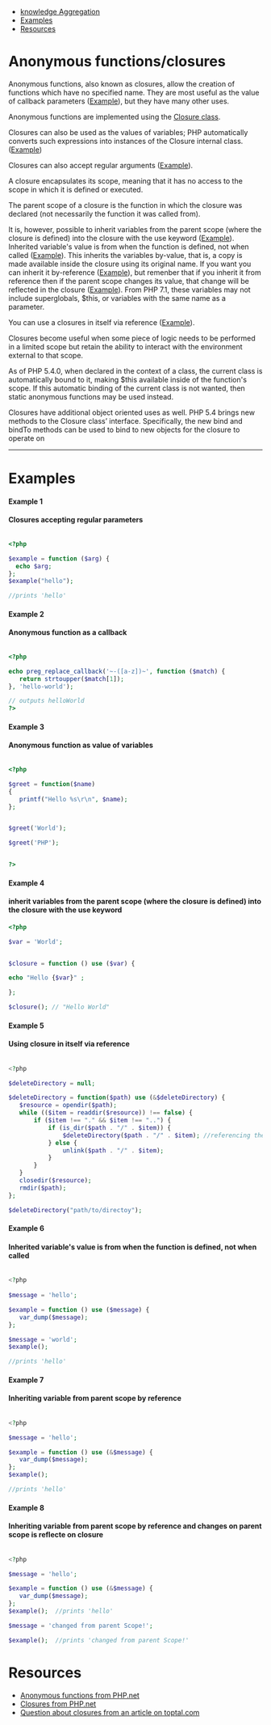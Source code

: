 
* [knowledge Aggregation](#anonymous-functionsclosures)
* [Examples](#examples)
* [Resources](#Resources)


# Anonymous functions/closures

Anonymous functions, also known as closures, allow the creation of functions which have no specified name. They are most useful as the value of callback parameters ([Example](#example-2)), but they have many other uses.

Anonymous functions are implemented using the [Closure class](http://www.php.net//manual/en/class.closure.php).

Closures can also be used as the values of variables; PHP automatically converts such expressions into instances of the Closure internal class.  ([Example](#example-3))

Closures can also accept regular arguments ([Example](#example-1)).

A closure encapsulates its scope, meaning that it has no access to the scope in which it is defined or executed. 

 The parent scope of a closure is the function in which the closure was declared (not necessarily the function it was called from). 

It is, however, possible to inherit variables from the parent scope (where the closure is defined) into the closure with the use keyword ([Example](#example-4)). Inherited variable's value is from when the function is defined, not when called ([Example](#example-6)). This inherits the variables by-value, that is, a copy is made available inside the closure using its original name. If you want you can inherit it by-reference ([Example](#example-7)), but remenber that if you inherit it from reference then if the parent scope changes its value, that change will be reflected in the closure ([Example](#example-8)). From PHP 7.1, these variables may not include superglobals, $this, or variables with the same name as a parameter.

You can use a closures in itself via reference ([Example](#example-5)).

Closures become useful when some piece of logic needs to be performed in a limited scope but retain the ability to interact with the environment external to that scope. 

As of PHP 5.4.0, when declared in the context of a class, the current class is automatically bound to it, making $this available inside of the function's scope. If this automatic binding of the current class is not wanted, then static anonymous functions may be used instead.

Closures have additional object oriented uses as well. PHP 5.4 brings new methods to the Closure class’ interface. Specifically, the new bind and bindTo methods can be used to bind to new objects for the closure to operate on

---

# Examples


#### Example 1
#### Closures accepting regular parameters


 ```php
 
 <?php
 
$example = function ($arg) {
   echo $arg;
};
$example("hello");

//prints 'hello'
 
 ```


#### Example 2
#### Anonymous function as a callback

 ```php
 
 <?php
 
echo preg_replace_callback('~-([a-z])~', function ($match) {
    return strtoupper($match[1]);
}, 'hello-world');

// outputs helloWorld
?>
 
 
 ```
 
#### Example 3
#### Anonymous function as value of variables

 ```php
 
<?php

$greet = function($name)
{
    printf("Hello %s\r\n", $name);
};


$greet('World');

$greet('PHP');


?>
 
 ```

#### Example 4
#### inherit variables from the parent scope (where the closure is defined) into the closure with the use keyword


 ```php
 <?php
 
 $var = 'World';
 
 
 $closure = function () use ($var) {
 
 echo "Hello {$var}" ;
 
 };
 
 $closure(); // "Hello World"
 
 ```

#### Example 5
#### Using closure in itself via reference
 
 
 ```php
  
 <?php
 
$deleteDirectory = null;

$deleteDirectory = function($path) use (&$deleteDirectory) {
    $resource = opendir($path);
    while (($item = readdir($resource)) !== false) {
        if ($item !== "." && $item !== "..") {
            if (is_dir($path . "/" . $item)) {
                $deleteDirectory($path . "/" . $item); //referencing the closure
            } else {
                unlink($path . "/" . $item);
            }
        }
    }
    closedir($resource);
    rmdir($path);
};

$deleteDirectory("path/to/directoy");
 
 
 ```

#### Example 6
#### Inherited variable's value is from when the function is defined, not when called 
 
 
 ```php
  
 <?php
       
$message = 'hello';

$example = function () use ($message) {
    var_dump($message);
};

$message = 'world';
$example();
 
 //prints 'hello'
 
 ```
 
#### Example 7
#### Inheriting variable from parent scope by reference
 
 
 ```php
  
 <?php
 
$message = 'hello';

$example = function () use (&$message) {
    var_dump($message);
};
$example();
 
 //prints 'hello'
 
 ```
 
#### Example 8
#### Inheriting variable from parent scope by reference and changes on parent scope is reflecte on closure
 
 
 ```php
  
 <?php
 
$message = 'hello';

$example = function () use (&$message) {
    var_dump($message);
};
$example();  //prints 'hello'

$message = 'changed from parent Scope!';

$example();  //prints 'changed from parent Scope!'

 ```
 

# Resources
 
 * [Anonymous functions from PHP.net ](http://it2.php.net/manual/en/functions.anonymous.php)
 * [Closures from PHP.net ](http://www.php.net//manual/en/class.closure.php)
 * [Question about closures from an article on toptal.com](https://www.toptal.com/php)
 

 


